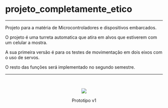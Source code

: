 <h1>projeto_completamente_etico</h1>

<hr>

Projeto para a matéria de Microcontroladores e dispositivos embarcados.

O projeto é uma turreta automatica que atira em alvos que estiverem com um celular a mostra.

A sua primeira versão é para os testes de movimentação em dois eixos com o uso de servos.

O resto das funções será implementado no segundo semestre.
<hr><br>
<p align="center"><img src="https://media0.giphy.com/media/2EsTvCgsu7f8elN6Vw/giphy.gif?cid=790b761184322891491c7c6e40043d4a1727378b0ed920b8&rid=giphy.gif&ct=g" align="center"></p>
<p align="center">Prototipo v1</p>
